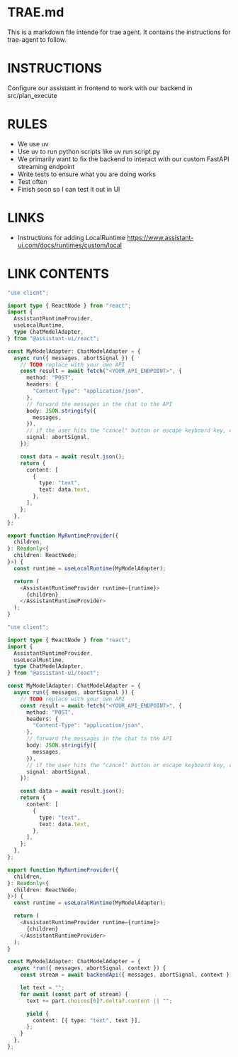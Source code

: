 # TRAE.md

This is a markdown file intende for trae agent. It contains the instructions for trae-agent to follow.

# INSTRUCTIONS
Configure our assistant in frontend to work with our backend in src/plan_execute


# RULES
- We use uv
- Use uv to run python scripts like uv run script.py
- We primarily want to fix the backend to interact with our custom FastAPI streaming endpoint
- Write tests to ensure what you are doing works
- Test often
- Finish soon so I can test it out in UI


# LINKS
- Instructions for adding LocalRuntime
https://www.assistant-ui.com/docs/runtimes/custom/local

# LINK CONTENTS

```ts
"use client";

import type { ReactNode } from "react";
import {
  AssistantRuntimeProvider,
  useLocalRuntime,
  type ChatModelAdapter,
} from "@assistant-ui/react";

const MyModelAdapter: ChatModelAdapter = {
  async run({ messages, abortSignal }) {
    // TODO replace with your own API
    const result = await fetch("<YOUR_API_ENDPOINT>", {
      method: "POST",
      headers: {
        "Content-Type": "application/json",
      },
      // forward the messages in the chat to the API
      body: JSON.stringify({
        messages,
      }),
      // if the user hits the "cancel" button or escape keyboard key, cancel the request
      signal: abortSignal,
    });

    const data = await result.json();
    return {
      content: [
        {
          type: "text",
          text: data.text,
        },
      ],
    };
  },
};

export function MyRuntimeProvider({
  children,
}: Readonly<{
  children: ReactNode;
}>) {
  const runtime = useLocalRuntime(MyModelAdapter);

  return (
    <AssistantRuntimeProvider runtime={runtime}>
      {children}
    </AssistantRuntimeProvider>
  );
}
```


```ts
"use client";

import type { ReactNode } from "react";
import {
  AssistantRuntimeProvider,
  useLocalRuntime,
  type ChatModelAdapter,
} from "@assistant-ui/react";

const MyModelAdapter: ChatModelAdapter = {
  async run({ messages, abortSignal }) {
    // TODO replace with your own API
    const result = await fetch("<YOUR_API_ENDPOINT>", {
      method: "POST",
      headers: {
        "Content-Type": "application/json",
      },
      // forward the messages in the chat to the API
      body: JSON.stringify({
        messages,
      }),
      // if the user hits the "cancel" button or escape keyboard key, cancel the request
      signal: abortSignal,
    });

    const data = await result.json();
    return {
      content: [
        {
          type: "text",
          text: data.text,
        },
      ],
    };
  },
};

export function MyRuntimeProvider({
  children,
}: Readonly<{
  children: ReactNode;
}>) {
  const runtime = useLocalRuntime(MyModelAdapter);

  return (
    <AssistantRuntimeProvider runtime={runtime}>
      {children}
    </AssistantRuntimeProvider>
  );
}
```


```ts
const MyModelAdapter: ChatModelAdapter = {
  async *run({ messages, abortSignal, context }) {
    const stream = await backendApi({ messages, abortSignal, context });

    let text = "";
    for await (const part of stream) {
      text += part.choices[0]?.delta?.content || "";

      yield {
        content: [{ type: "text", text }],
      };
    }
  },
};
```